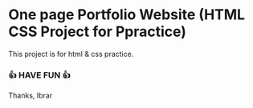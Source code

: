 # One page Portfolio Website (HTML CSS Project for Ppractice)


This project is for html &amp; css practice.

  

### 👍 HAVE FUN 👍
Thanks, Ibrar


